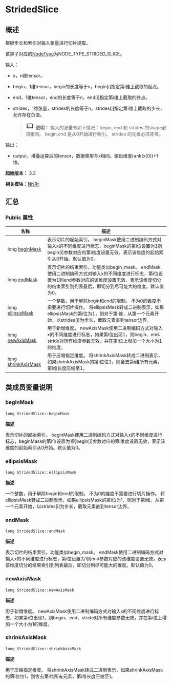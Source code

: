 # StridedSlice


## 概述

根据步长和索引对输入张量进行切片提取。

该算子对应的[NodeType](_n_n_rt_v20.md#nodetype)为NODE_TYPE_STRIDED_SLICE。

输入：

- x，n维tensor。

- begin，1维tensor，begin的长度等于n，begin[i]指定第i维上截取的起点。

- end，1维tensor，end的长度等于n，end[i]指定第i维上截取的终点。

- strides，1维张量，strides的长度等于n，strides[i]指定第i维上截取的步长，允许存在负值。
  > ![icon-note.gif](../public_sys-resources/icon-note.gif) **说明：**
  > 输入的张量有如下情况：begin, end 和 strides 的shape必须相同。 begin,end 是从0开始进行索引。 strides 的元素必须非零。

输出：

- output，堆叠运算后的tensor，数据类型与x相同。输出维度rank(x[0])+1维。

**起始版本：** 3.2

**相关模块：**[NNRt](_n_n_rt_v20.md)


## 汇总


### Public 属性

| 名称 | 描述 | 
| -------- | -------- |
| long [beginMask](#beginmask) | 表示切片的起始索引。 beginMask使用二进制编码方式对输入x的不同维度进行标志，beginMask的第i位设置为1则begin[i]参数对应的第i维度设置无效，表示该维度的起始索引从0开始。默认值为0。 | 
| long [endMask](#endmask) | 表示切片的结束索引。功能类似begin_mask。 endMask使用二进制编码方式对输入x的不同维度进行标志，第i位设置为1则end参数对应的该维度设置无效，表示该维度切分的结束索引到列表最后，即切分到尽可能大的维度。默认值为0。 | 
| long [ellipsisMask](#ellipsismask) | 一个整数，用于解除begin和end的限制。 不为0的维度不需要进行切片操作。 将ellipsisMask转成二进制表示，如果ellipsisMask的第i位为1，则对于第i维，从第一个元素开始，以strides[i]为步长，截取元素直到tensor边界。 | 
| long [newAxisMask](#newaxismask) | 用于新增维度。 newAxisMask使用二进制编码方式对输入x的不同维度进行标志，如果第i位出现1，则begin、end、stride对所有维度参数无效，并在第i位上增加一个大小为1的维度。 | 
| long [shrinkAxisMask](#shrinkaxismask) | 用于压缩指定维度。 将shrinkAxisMask转成二进制表示，如果shrinkAxisMask的第i位位1，则舍去第i维所有元素，第i维长度压缩至1。 | 


## 类成员变量说明


### beginMask

```
long StridedSlice::beginMask
```

**描述**


表示切片的起始索引。 beginMask使用二进制编码方式对输入x的不同维度进行标志，beginMask的第i位设置为1则begin[i]参数对应的第i维度设置无效，表示该维度的起始索引从0开始。默认值为0。


### ellipsisMask

```
long StridedSlice::ellipsisMask
```

**描述**


一个整数，用于解除begin和end的限制。 不为0的维度不需要进行切片操作。 将ellipsisMask转成二进制表示，如果ellipsisMask的第i位为1，则对于第i维，从第一个元素开始，以strides[i]为步长，截取元素直到tensor边界。


### endMask

```
long StridedSlice::endMask
```

**描述**


表示切片的结束索引。功能类似begin_mask。 endMask使用二进制编码方式对输入x的不同维度进行标志，第i位设置为1则end参数对应的该维度设置无效，表示该维度切分的结束索引到列表最后，即切分到尽可能大的维度。默认值为0。


### newAxisMask

```
long StridedSlice::newAxisMask
```

**描述**


用于新增维度。 newAxisMask使用二进制编码方式对输入x的不同维度进行标志，如果第i位出现1，则begin、end、stride对所有维度参数无效，并在第i位上增加一个大小为1的维度。


### shrinkAxisMask

```
long StridedSlice::shrinkAxisMask
```

**描述**


用于压缩指定维度。 将shrinkAxisMask转成二进制表示，如果shrinkAxisMask的第i位位1，则舍去第i维所有元素，第i维长度压缩至1。
